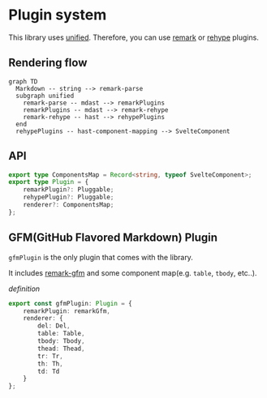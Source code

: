 # Plugin system

This library uses [unified](https://github.com/unifiedjs/unified).
Therefore, you can use [remark](https://github.com/remarkjs/remark) or [rehype](https://github.com/rehypejs/rehype) plugins.

## Rendering flow

```mermaid
graph TD
  Markdown -- string --> remark-parse
  subgraph unified
    remark-parse -- mdast --> remarkPlugins
    remarkPlugins -- mdast --> remark-rehype
    remark-rehype -- hast --> rehypePlugins
  end
  rehypePlugins -- hast-component-mapping --> SvelteComponent
```

## API

```ts
export type ComponentsMap = Record<string, typeof SvelteComponent>;
export type Plugin = {
	remarkPlugin?: Pluggable;
	rehypePlugin?: Pluggable;
	renderer?: ComponentsMap;
};
```

## GFM(GitHub Flavored Markdown) Plugin

`gfmPlugin` is the only plugin that comes with the library.

It includes [remark-gfm](https://github.com/remarkjs/remark-gfm) and some component map(e.g. `table`, `tbody`, etc..).

_definition_

```ts
export const gfmPlugin: Plugin = {
	remarkPlugin: remarkGfm,
	renderer: {
		del: Del,
		table: Table,
		tbody: Tbody,
		thead: Thead,
		tr: Tr,
		th: Th,
		td: Td
	}
};
```
